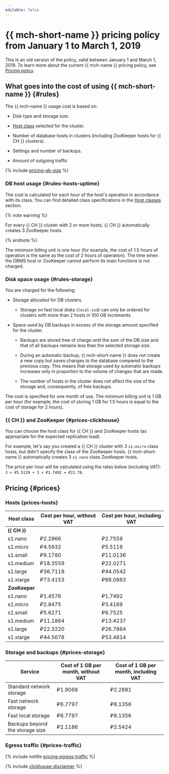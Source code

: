 ```yaml
---
editable: false
---
```


# {{ mch-short-name }} pricing policy from January 1 to March 1, 2019

This is an old version of the policy, valid between January 1 and March 1, 2019. To learn more about the current {{ mch-name }} pricing policy, see [Pricing policy](../pricing.md).

## What goes into the cost of using {{ mch-short-name }} {#rules}

The {{ mch-name }} usage cost is based on:

* Disk type and storage size.

* [Host class](../concepts/instance-types.md) selected for the cluster.

* Number of database hosts in clusters (including ZooKeeper hosts for {{ CH }} clusters).

* Settings and number of backups.

* Amount of outgoing traffic


{% include [pricing-gb-size](../../_includes/pricing-gb-size.md) %}

### DB host usage {#rules-hosts-uptime}

The cost is calculated for each hour of the host's operation in accordance with its class. You can find detailed class specifications in the [Host classes](../concepts/instance-types.md) section.

{% note warning %}

For every {{ CH }} cluster with 2 or more hosts, {{ CH }} automatically creates 3 ZooKeeper hosts.

{% endnote %}


The minimum billing unit is one hour (for example, the cost of 1.5 hours of operation is the same as the cost of 2 hours of operation). The time when the DBMS host or ZooKeeper cannot perform its main functions is not charged.

### Disk space usage {#rules-storage}

You are charged for the following:

* Storage allocated for DB clusters.

   * Storage on fast local disks (`local-ssd`) can only be ordered for clusters with more than 2 hosts in 100 GB increments.

* Space used by DB backups in excess of the storage amount specified for the cluster.

   * Backups are stored free of charge until the sum of the DB size and that of all backups remains less than the selected storage size.

   * During an automatic backup, {{ mch-short-name }} does not create a new copy but saves changes to the database compared to the previous copy. This means that storage used by automatic backups increases only in proportion to the volume of changes that are made.

   * The number of hosts in the cluster does not affect the size of the storage and, consequently, of free backups.



The cost is specified for one month of use. The minimum billing unit is 1 GB per hour (for example, the cost of storing 1 GB for 1.5 hours is equal to the cost of storage for 2 hours).

### {{ CH }} and ZooKeeper {#prices-clickhouse}

You can choose the host class for {{ CH }} and ZooKeeper hosts (as appropriate for the expected replication load).

For example, let's say you created a {{ CH }} cluster with 3 `s1.micro` class hosts, but didn't specify the class of the ZooKeeper hosts. {{ mch-short-name }} automatically creates 3 `s1.nano` class ZooKeeper hosts.

The price per hour will be calculated using the rates below (including VAT): `3 × ₽5.5119 + 3 × ₽1.7492 = ₽21.78`.

## Pricing {#prices}

### Hosts {prices-hosts}

| Host class | Cost per hour, without VAT | Cost per hour, including VAT |
----- | ----- | -----
| **{{ CH }}** |  |
| s1.nano | ₽2.2966 | ₽2.7559 |
| s1.micro | ₽4.5932 | ₽5.5119 |
| s1.small | ₽9.1780 | ₽11.0136 |
| s1.medium | ₽18.3559 | ₽22.0271 |
| s1.large | ₽36.7119 | ₽44.0542 |
| s1.xlarge | ₽73.4153 | ₽88.0983 |
| **ZooKeeper** |  |  |
| s1.nano | ₽1.4576 | ₽1.7492 |
| s1.micro | ₽2.8475 | ₽3.4169 |
| s1.small | ₽5.6271 | ₽6.7525 |
| s1.medium | ₽11.1864 | ₽13.4237 |
| s1.large | ₽22.3220 | ₽26.7864 |
| s1.xlarge | ₽44.5678 | ₽53.4814 |

### Storage and backups {#prices-storage}

| Service | Cost of 1 GB per month, without VAT | Cost of 1 GB per month, including VAT |
----- | ----- | -----
| Standard network storage | ₽1.9068 | ₽2.2881 |
| Fast network storage | ₽6.7797 | ₽8.1356 |
| Fast local storage | ₽6.7797 | ₽8.1356 |
| Backups beyond the storage size | ₽2.1186 | ₽2.5424 |

### Egress traffic {#prices-traffic}

{% include notitle [pricing-egress-traffic](../../_includes/pricing/pricing-egress-traffic-01032019.md) %}

{% include [clickhouse-disclaimer](../../_includes/clickhouse-disclaimer.md) %}
